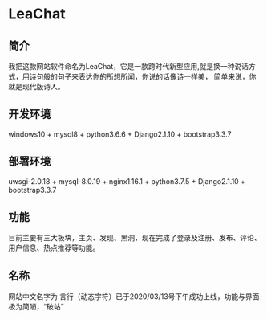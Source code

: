 # LeaChat
## 简介
我把这款网站软件命名为LeaChat，它是一款跨时代新型应用,就是换一种说话方式，用诗句般的句子来表达你的所想所闻，你说的话像诗一样美， 
简单来说，你就是现代版诗人。

## 开发环境
windows10 + mysql8 + python3.6.6 + Django2.1.10 + bootstrap3.3.7

## 部署环境
uwsgi-2.0.18 + mysql-8.0.19 + nginx1.16.1 + python3.7.5 + Django2.1.10 + bootstrap3.3.7

## 功能
目前主要有三大板块，主页、发现、黑洞，现在完成了登录及注册、发布、评论、用户信息、热点推荐等功能。

## 名称
网站中文名字为 言行（动态字符）已于2020/03/13号下午成功上线，功能与界面极为简陋，“破站”